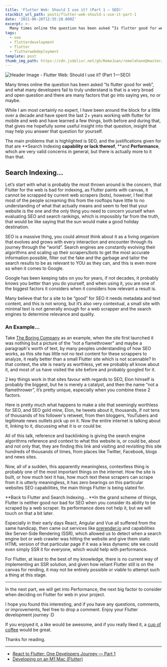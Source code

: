 ```yaml
---
title: 'Flutter Web: Should I use it? (Part 1 — SEO)'
stackbit_url_path: posts/flutter-web-should-i-use-it-part-1
date: '2021-06-20T12:35:28.000Z'
excerpt: >-
  Many times online the question has been asked “Is flutter good for web”, and what many developers fail to truly understand is that is a very broad and open question and there are many factors that go into saying yes, no or maybe.
tags:
  - seo
  - flutterdevelopment
  - flutter
  - flutterwebdeployment
template: post
thumb_img_path: https://cdn.jsdelivr.net/gh/RemeJuan/remelehane@master/uPic/1*DTmKsPfjSR-mjw7sqeVwyQ-20210703101645334.jpeg
---
```


![Header Image - Flutter Web: Should I use it? (Part 1 — SEO)](https://cdn.jsdelivr.net/gh/RemeJuan/remelehane@master/uPic/1*DTmKsPfjSR-mjw7sqeVwyQ-20210703101645334.jpeg)

Many times online the question has been asked “Is flutter good for web”, and what many developers fail to truly understand is that is a very broad and open question and there are many factors that go into saying yes, no or maybe.

While I am most certainly no expert, I have been around the block for a little over a decade and have spent the last 2+ years working with flutter for mobile and web and have learned a few things, both before and during that, that gives me hopefully some useful insight into that question, insight that may help you answer that question for yourself.

The main problems that is highlighted is SEO, and the justifications given for that are **Search Indexing **capability or lack thereof**, **and **Performance**, which are very valid concerns in general, but there is actually more to it than that.

## Search Indexing…

Let’s start with what is probably the most thrown around is the concern, that Flutter for the web is bad for indexing, as Flutter paints with canvas, it cannot be scrapped by current web scrapers (bots), however, I feel that most of the people screaming this from the rooftops have little to no understanding of what that actually means and seem to feel that your website is the one and the only thing you need to concern yourself when evaluating SEO and search rankings, which is impossibly far from the truth, that would be like saying that the sun would make a good holiday destination.

SEO is a massive thing, you could almost think about it as a living organism that evolves and grows with every interaction and encounter through its journey through the “world”. Search engines are constantly evolving their algorithms and scaling up their scrapers/bots to get the most accurate information possible, filter out the fake and the garbage and tailor the search results to be as relevant to YOU as they can, and this is even more so when it comes to Google.

Google has been keeping tabs on you for years, if not decades, it probably knows you better than you do yourself, and when using it, you are one of the biggest factors it considers when it considers how relevant a result is.

Many believe that for a site to be “good” for SEO it needs metadata and text content, and this is not wrong, but it’s also very contextual, a small site with minimal text is not generally enough for a web scrapper and the search engines to determine relevance and quality.

### An Example…

Take [The Boring Company](https://www.boringcompany.com/not-a-flamethrower) as an example, when the site first launched it was nothing but a picture of the “not a flamethrower” and maybe a paragraph's worth of text, by many peoples understanding of how SEO works, as this site has little not no text content for these scrappers to analyze, it really better than a small Flutter site which is not scannable? In that context, the site is nearly as worthless, yet we probably all know about it, and most of us have visited the site before and probably googled for it.

2 key things work in that sites favour with regards to SEO, Elon himself is probably the biggest, but he is merely a catalyst, and then the name “not a flamethrower”, it’s pretty unique, especially when you combine these 2 factors.

Here is pretty much what happens to make a site that seemingly worthless for SEO, and SEO gold mine, Elon, he tweets about it, thousands, if not tens of thousands of his follower's retweet, from then bloggers, YouTubers and legitimate news outlets pick up on it. Now the entire internet is talking about it, linking to it, discussing what it is or could be.

All of this talk, reference and backlinking is giving the search engine algorithms reference and context to what this website is, or could be, about and not only that, they are finding this link and visiting and revisiting this site hundreds of thousands of times, from places like Twitter, Facebook, blogs and news sites.

Now, all of a sudden, this apparently meaningless, contextless thing is probably one of the most important things on the internet. How the site is built, or how much text it has, how much text these scrapers can scrape from it is utterly meaningless, it has zero bearings on this particular websites SEO capabilities, the main things Flutter is being slated for.

**Back to Flutter and Search Indexing…
**In the grand scheme of things, Flutter is neither good nor bad for SEO when you consider its ability to be scraped by a web scraper. Its performance does not help it, but we will touch on that a bit later.

Especially in their early days React, Angular and Vue all suffered from the same handicap, then came out services like [prerender.io](https://prerender.io/) and capabilities like Server-Side Rendering (SSR), which allowed us to detect when a search engine bot or web crawler was hitting the website and give them static HTML version of that particular page if it was a less dynamic site we could even simply SSR it for everyone, which would help with performance.

For Flutter, at least to the best of my knowledge, there is no current way of implementing an SSR solution, and given how reliant Flutter still is on the canvas for rending, it may not be entirely possible or viable to attempt such a thing at this stage.

****

In the next part, we will get into Performance, the next big factor to consider when deciding on Flutter for web in your project.

I hope you found this interesting, and if you have any questions, comments, or improvements, feel free to drop a comment. Enjoy your Flutter development journey :D

If you enjoyed it, a like would be awesome, and if you really liked it, a [cup of coffee](https://www.buymeacoffee.com/remelehane) would be great.

Thanks for reading.

****

* [React to Flutter: One Developers Journey — Part 1](https://remelehane.dev/posts/react-to-flutter-one-developers-journey-part-1/)
* [Developing on an M1 Mac (Flutter)](https://remelehane.dev/posts/developing-on-an-m1-mac-flutter/)